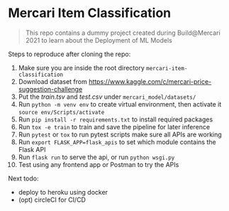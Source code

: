 # Mercari Item Classification

> This repo contains a dummy project created during Build@Mercari 2021
> to learn about the Deployment of ML Models

Steps to reproduce after cloning the repo:
1. Make sure you are inside the root directory `mercari-item-classification`
2. Download dataset from https://www.kaggle.com/c/mercari-price-suggestion-challenge
3. Put the *train.tsv* and *test.csv* under `mercari_model/datasets/`
4. Run `python -m venv env` to create virtual environment, then activate it `source env/Scripts/activate`
5. Run `pip install -r requirements.txt` to install required packages
6. Run `tox -e train` to train and save the pipeline for later inference
7. Run `pytest` or `tox` to run pytest scripts make sure all APIs are working
8. Run `export FLASK_APP=flask_apis` to set which module contains the Flask API
9. Run `flask run` to serve the api, or run `python wsgi.py`
10. Test using any frontend app or Postman to try the APIs

Next todo:
- deploy to heroku using docker
- (opt) circleCI for CI/CD
